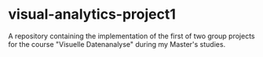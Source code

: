 # visual-analytics-project1
A repository containing the implementation of the first of two group projects for the course "Visuelle Datenanalyse" during my Master's studies.
